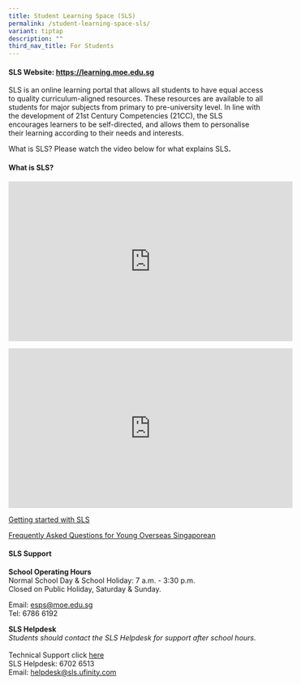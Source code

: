 ```yaml
---
title: Student Learning Space (SLS)
permalink: /student-learning-space-sls/
variant: tiptap
description: ""
third_nav_title: For Students
---
```

<h4><strong>SLS Website: <a href="https://learning.moe.edu.sg/" rel="noopener noreferrer nofollow" target="_blank"><u>https://learning.moe.edu.sg</u></a></strong></h4>
<p>SLS is an online learning portal that allows all students to have equal
access to quality curriculum-aligned resources. These resources are available
to all students for major subjects from primary to pre-university level.
In line with the development of 21st Century Competencies (21CC), the SLS
encourages learners to be self-directed, and allows them to personalise
their learning according to their needs and interests.</p>
<p>What is SLS? Please watch the video below for what explains SLS<strong>.</strong>
</p>
<p></p>
<h4><strong>What is SLS?</strong></h4>
<p></p>
<div class="iframe-wrapper">
<iframe height="315" width="560" allowfullscreen="true" frameborder="0" src="https://www.youtube.com/embed/eKIHRVWxYPI?si=bS7tqMYcwkuBiMHj"></iframe>
</div>
<p></p>
<div class="iframe-wrapper">
<iframe height="315" width="560" allowfullscreen="true" frameborder="0" src="https://www.youtube.com/embed/JZhjECbHmiE?si=C082MzsdhrkEOb16"></iframe>
</div>
<p><a href="/files/Annexes_to_Letter_to_Parents_002.pdf" class="XqQF9c" rel="noopener noreferrer nofollow" target="_blank"><u>Getting started with SLS</u></a>
</p>
<p><a href="https://www.learning.moe.edu.sg/students/frequently-asked-questions/young-overseas-singaporeans/" class="XqQF9c" rel="noopener noreferrer nofollow" target="_blank"><u>Frequently Asked Questions for Young Overseas Singaporean</u></a>
</p>
<p></p>
<h4><strong>SLS Support</strong></h4>
<p><strong>School Operating Hours</strong>
<br>Normal School Day &amp; School Holiday: 7 a.m. - 3:30 p.m.
<br>Closed on Public Holiday, Saturday &amp; Sunday.</p>
<p>Email: <a href="mailto:esps@moe.edu.sg" rel="noopener noreferrer nofollow" target="_blank">esps@moe.edu.sg</a>
<br>Tel: 6786 6192</p>
<p></p>
<p><strong>SLS Helpdesk</strong>
<br><em>Students should contact the SLS Helpdesk for support after school hours.</em>
<br>
<br>Technical Support click <a href="https://www.learning.moe.edu.sg/students/password-and-technical-support/" rel="noopener nofollow" target="_blank">here</a>
<br>SLS Helpdesk: 6702 6513
<br>Email: <a href="mailto:helpdesk@sls.ufinity.com" rel="noopener noreferrer nofollow" target="_blank">helpdesk@sls.ufinity.com</a>
</p>